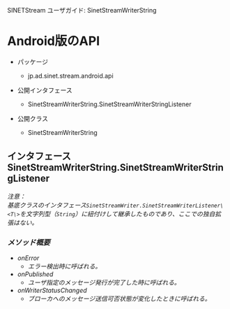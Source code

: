 <!--
Copyright (C) 2020 National Institute of Informatics

Licensed to the Apache Software Foundation (ASF) under one
or more contributor license agreements.  See the NOTICE file
distributed with this work for additional information
regarding copyright ownership.  The ASF licenses this file
to you under the Apache License, Version 2.0 (the
"License"); you may not use this file except in compliance
with the License.  You may obtain a copy of the License at

  http://www.apache.org/licenses/LICENSE-2.0

Unless required by applicable law or agreed to in writing,
software distributed under the License is distributed on an
"AS IS" BASIS, WITHOUT WARRANTIES OR CONDITIONS OF ANY
KIND, either express or implied.  See the License for the
specific language governing permissions and limitations
under the License.
-->

<!-- NOTYET
[English](sinetstream_writer_string.en.md)
-->

SINETStream ユーザガイド: SinetStreamWriterString

# Android版のAPI

* パッケージ
    * jp.ad.sinet.stream.android.api

* 公開インタフェース
    * SinetStreamWriterString.SinetStreamWriterStringListener

* 公開クラス
    * SinetStreamWriterString


## インタフェース SinetStreamWriterString.SinetStreamWriterStringListener

<em>注意：<em><br>
基底クラスのインタフェース`SinetStreamWriter.SinetStreamWriterListener\<T\>`を文字列型（`String`）に紐付けして継承したものであり、ここでの独自拡張はない。


### メソッド概要
* onError
    * エラー検出時に呼ばれる。
* onPublished
    * ユーザ指定のメッセージ発行が完了した時に呼ばれる。
* onWriterStatusChanged
    * ブローカへのメッセージ送信可否状態が変化したときに呼ばれる。


### メソッド詳細
#### onWriterStatusChanged

```java
void onWriterStatusChanged(boolean isReady)
```

* 説明：
    * ブローカへのメッセージ送信可否状態が変化したときに呼ばれる。
    * 通知対象となる事象として以下の可能性がある。
        * ブローカへの接続完了
        * ブローカとの通信路切断
* 引数:
    * isReady - ブローカに「接続済み」であれば真、さもなくば偽


#### onPublished

```java
void onPublished(@NonNull java.lang.String message,
                 @Nullable java.lang.Object userData)
```

* 説明：
    * ユーザ指定のメッセージ発行が完了した時に呼ばれる。
* 引数:
    * message - メソッド`publish()`で指定された文字列データ
    * userData - メソッド`publish()`で指定された任意のユーザデータ


#### onError

```java
void onError(@NonNull java.lang.String description)
```

* 説明：
    * 何らかのエラー条件を満たしたときに呼ばれる。そのエラーはAndroid版のSINETStreamライブラリ内部、あるいはより下位層で検出したものかもしれない。
* 引数:
    * description - エラー内容の簡単な説明



## クラスSinetStreamWriterString

<em>注意：<em><br>
基底クラス`SinetStreamWriter\<T\>`を文字列型（`String`）に紐付けして継承したものであり、ここでの独自拡張はない。


* SINETStreamシステムにおいて、「文字列データ」送信用のライタ（= パブリッシャ）として機能するためのAPI関数一式を提供する。
* メッセージングシステムの性質上、下記のメソッドはいずれも非同期型の要求として扱う必要がある。
    * initialize
    * publish
    * terminate
* 本クラスの利用者は、呼び出し側の[Activity](https://developer.android.com/guide/components/activities/intro-activities)、
あるいは[Fragment](https://developer.android.com/guide/components/fragments)において、
`SinetStreamWriterString.SinetStreamWriterStringListener\<String\>`を実装し、処理結果やエラーの非同期通知を受けられるようにしなければならない。


### 入れ子クラス概要
* SinetStreamWriterString.SinetStreamWriterStringListener
    * 内部インタフェース


### コンストラクタ概要
* SinetStreamWriterString
    * SinetStreamWriterStringのインスタンスを生成する。


### メソッド概要
* initialize
    * ブローカに接続し、パブリッシャとしての初期処理を実施する。
* terminate
    * ブローカから切断し、確保した資源を解放する。
* publish
    * 付与のメッセージをブローカに発行する。


### コンストラクタ詳細

```java
public SinetStreamWriterString(@NonNull android.content.Context context)
```

* 説明：
    * SinetStreamWriterStringのインスタンスを生成する。
* 引数:
    * context - `SinetStreamWriterString.SinetStreamWriterStringListener`を実装したアプリケーション[コンテクスト](https://developer.android.com/reference/android/content/Context)、すなわち呼出側の`Activity`または`Fragment`そのもの。
* 例外:
    * java.lang.RuntimeException - 付与のコンテクストが所用のリスナーを実装していない


### メソッド詳細
#### initialize

```java
public void initialize(@NonNull java.lang.String serviceName,
                       @NonNull java.lang.String alias)
```

* 説明：
    * ブローカに接続し、文字列送信用パブリッシャとしての初期処理を実施する。
    * 接続パラメータは外部の[設定ファイル](../config.md)で規定される。
    * 処理中に何らかのエラーが発生した場合は、リスナー関数「onError()」で通知する。
* 引数:
    * serviceName - 設定ファイルで検索鍵となるサービス名
    * alias - システム秘匿領域に格納した「秘密鍵と証明書の対」に対応するエイリアス

#### terminate

```java
public void terminate()
```

* 説明：
    * ブローカから切断し、確保した資源を解放する。
    * 処理中に何らかのエラーが発生した場合は、リスナー関数「onError()」で通知する。


#### publish

```java
public void publish(@NonNull java.lang.String message,
                    @Nullable java.lang.Object userData)
```

* 説明：
    * ユーザ指定の文字列データに関するメッセージ発行を要求する。
    * メッセージ発行処理が完了したら、リスナー関数「onPublished()」で通知する。
    * 処理中に何らかのエラーが発生した場合は、リスナー関数「onError()」で通知する。
* 引数:
    * message - 発行対象の文字列データ
    * userData - ユーザ指定の任意オブジェクト。リスナー関数「onPublished()」でそのまま返却される。


# 付録
## ライフサイクル

基底クラス`SinetStreamWriter`から継承したいくつかのクラスを内部使用とすることにより、初期処理の扱いを簡素化する。

```
    ( constructor )
          |
          V
      initialize()
          |
          |-----> onWriterStatusChanged(true)
          V
       publish()
          |
          |-----> onPublished()
          //           :
          |-----> onPublished()
          V
      terminate()
          |
          |-----> onWriterStatusChanged(false)
          V
```

